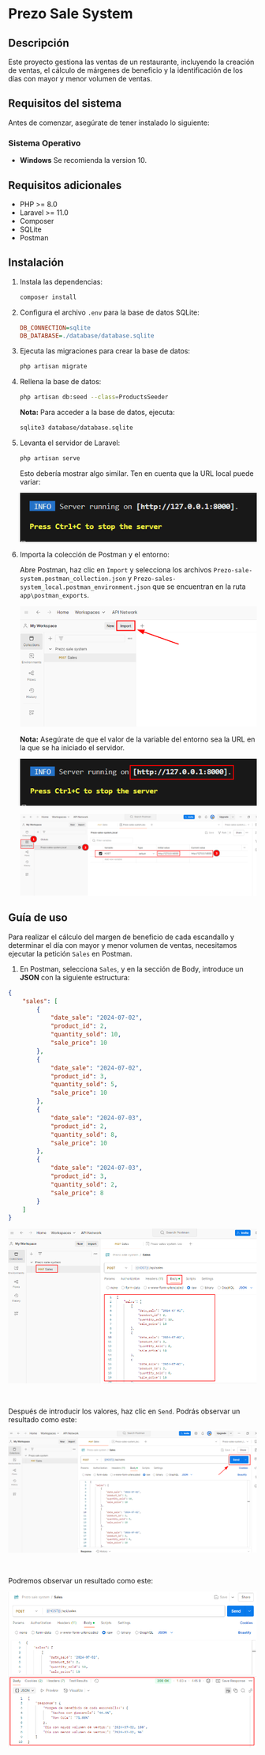 # Prezo Sale System

## Descripción
Este proyecto gestiona las ventas de un restaurante, incluyendo la creación de ventas, el cálculo de márgenes de beneficio y la identificación de los días con mayor y menor volumen de ventas.

## Requisitos del sistema
Antes de comenzar, asegúrate de tener instalado lo siguiente:

### Sistema Operativo
- **Windows** Se recomienda la version 10.

## Requisitos adicionales
- PHP >= 8.0
- Laravel >= 11.0
- Composer
- SQLite
- Postman

## Instalación

1. Instala las dependencias:
    ```bash
    composer install
    ```

2. Configura el archivo `.env` para la base de datos SQLite:
    ```ini
    DB_CONNECTION=sqlite
    DB_DATABASE=./database/database.sqlite
    ```

3. Ejecuta las migraciones para crear la base de datos:
    ```bash
    php artisan migrate
    ```

4. Rellena la base de datos:
    ```bash
    php artisan db:seed --class=ProductsSeeder
    ```

    **Nota:** Para acceder a la base de datos, ejecuta:

    ```bash
    sqlite3 database/database.sqlite
    ```

5. Levanta el servidor de Laravel:
    ```bash
    php artisan serve
    ```

    Esto debería mostrar algo similar. Ten en cuenta que la URL local puede variar:

    ![Ejemplo de levantar el servidor](docs/images/example_raising_server.png)

6. Importa la colección de Postman y el entorno:

    Abre Postman, haz clic en `Import` y selecciona los archivos `Prezo-sale-system.postman_collection.json` y `Prezo-sales-system_local.postman_environment.json` que se encuentran en la ruta `app\postman_exports`.

    ![Botón de importación en Postman](docs/images/example_import_postman.png)

    **Nota:** Asegúrate de que el valor de la variable del entorno sea la URL en la que se ha iniciado el servidor.

    ![Ejemplo del host del servidor](docs/images/server_host.png)
        
    ![Instrucciones para modificar el valor de la variable del entorno](docs/images/instruccions_modify_variable_enviroment.png)

## Guía de uso

Para realizar el cálculo del margen de beneficio de cada escandallo y determinar el día con mayor y menor volumen de ventas, necesitamos ejecutar la petición `Sales` en Postman.

1. En Postman, selecciona `Sales`, y en la sección de Body, introduce un **JSON** con la siguiente estructura:

```JSON
{
    "sales": [
        {
            "date_sale": "2024-07-02",
            "product_id": 2,
            "quantity_sold": 10,
            "sale_price": 10
        },
        {
            "date_sale": "2024-07-02",
            "product_id": 3,
            "quantity_sold": 5,
            "sale_price": 10
        },
        {
            "date_sale": "2024-07-03",
            "product_id": 2,
            "quantity_sold": 8,
            "sale_price": 10
        },
        {
            "date_sale": "2024-07-03",
            "product_id": 3,
            "quantity_sold": 2,
            "sale_price": 8
        }
    ]
}
```

![Petición de Sales](docs/images/sales-petition.png)

&nbsp;

Después de introducir los valores, haz clic en `Send`.
Podrás observar un resultado como este:

![Botón send](docs/images/send_button_postman.png)

&nbsp;

Podremos observar un resultado como este:

![Ejemplo resultado de la petición](docs/images/example_request_result.png)